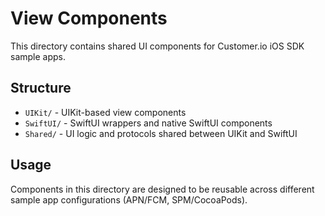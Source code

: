 # View Components

This directory contains shared UI components for Customer.io iOS SDK sample apps.

## Structure

- `UIKit/` - UIKit-based view components
- `SwiftUI/` - SwiftUI wrappers and native SwiftUI components
- `Shared/` - UI logic and protocols shared between UIKit and SwiftUI

## Usage

Components in this directory are designed to be reusable across different sample app configurations (APN/FCM, SPM/CocoaPods).